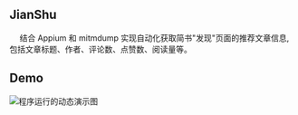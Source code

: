 ## JianShu
&emsp; 结合 Appium 和 mitmdump 实现自动化获取简书"发现"页面的推荐文章信息, 包括文章标题、作者、评论数、点赞数、阅读量等。

## Demo
![程序运行的动态演示图](https://github.com/Northxw/Python3_WebSpider/blob/master/11-Jianshu/demo/demo.gif)

